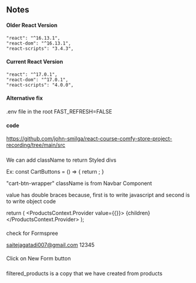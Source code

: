 ## Notes

#### Older React Version

```
"react": "^16.13.1",
"react-dom": "^16.13.1",
"react-scripts": "3.4.3",
```

#### Current React Version

```
"react": "^17.0.1",
"react-dom": "^17.0.1",
"react-scripts": "4.0.0",
```

#### Alternative fix

.env file in the root
FAST_REFRESH=FALSE

#### code

https://github.com/john-smilga/react-course-comfy-store-project-recording/tree/main/src

###

We can add className to return Styled divs

Ex: const CartButtons = () => {
return <Wrapper className="cart-btn-wrapper"></Wrapper>;
}

"cart-btn-wrapper" className is from Navbar Component

value has double braces because, first is to write javascript and second is to write object code

return (
<ProductsContext.Provider value={{}}>
{children}
</ProductsContext.Provider>
);

####

check for Formspree

saitejagatadi007@gmail.com
12345

####

Click on New Form button

###

filtered_products is a copy that we have created from products
